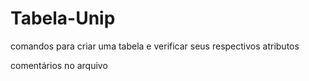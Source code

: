 # Tabela-Unip

comandos para criar uma tabela e verificar seus respectivos atributos 

comentários no arquivo
